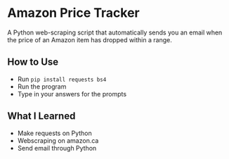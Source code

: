 # Amazon Price Tracker
A Python web-scraping script that automatically sends you an email when the price of an Amazon item has dropped within a range.

## How to Use
* Run `pip install requests bs4`
* Run the program
* Type in your answers for the prompts

## What I Learned
* Make requests on Python
* Webscraping on amazon.ca
* Send email through Python
